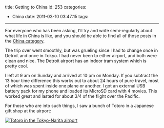 title: Getting to China
id: 253
categories:
  - China
date: 2011-03-10 03:47:15
tags:
---

For everyone who has been asking, I'll try and write semi-regularly about what life in China is like, and you should be able to find all of those posts in the [China category](http://www.offthehill.org/articles/category/china/).

The trip over went smoothly, but was grueling since I had to change once in Detroit and once in Tokyo. I had never been to either airport, and both were clean and nice. The Detroit airport has an indoor tram system which is pretty cool.

I left at 9 am on Sunday and arrived at 10 pm on Monday. If you subtract the 13 hour time difference this works out to about 24 hours of pure travel, most of which was spent inside one plane or another. I  got an external USB battery pack for my phone and loaded its MicroSD card with 4 movies. This worked great and lasted for about 3/4 of the flight over the Pacific.

For those who are into such things, I saw a bunch of Totoro in a Japanese gift shop at the airport:

[![](http://www.offthehill.org/wp-content/uploads/2011/03/IMG_20110307_165632-1024x764.jpg "Totoro in the Tokyo-Narita airport")](http://www.offthehill.org/wp-content/uploads/2011/03/IMG_20110307_165632.jpg)
